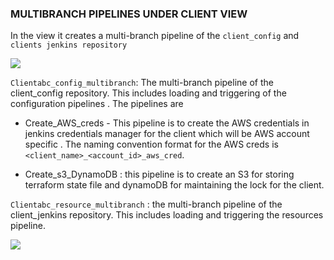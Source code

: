 ### MULTIBRANCH PIPELINES UNDER CLIENT VIEW 
In the view it creates a multi-branch pipeline of the `client_config` and `clients jenkins repository`

![](https://gitlab.cloudifyops.com/devoptymize/documentation/-/raw/main/images/8.png)


 `Clientabc_config_multibranch`:  The multi-branch pipeline of the client_config repository. This includes loading and triggering of the configuration pipelines . The pipelines are 

- Create_AWS_creds - This pipeline is to create the AWS credentials in jenkins credentials manager for the client which will be AWS account specific . The naming convention format for the AWS creds is `<client_name>_<account_id>_aws_cred`.

- Create_s3_DynamoDB :  this pipeline is to create an S3 for storing terraform state file and dynamoDB for maintaining the lock for the client.



`Clientabc_resource_multibranch` :   the multi-branch pipeline of the client_jenkins repository. This includes loading and triggering the resources pipeline.

![](https://gitlab.cloudifyops.com/devoptymize/documentation/-/raw/main/images/9.png)
